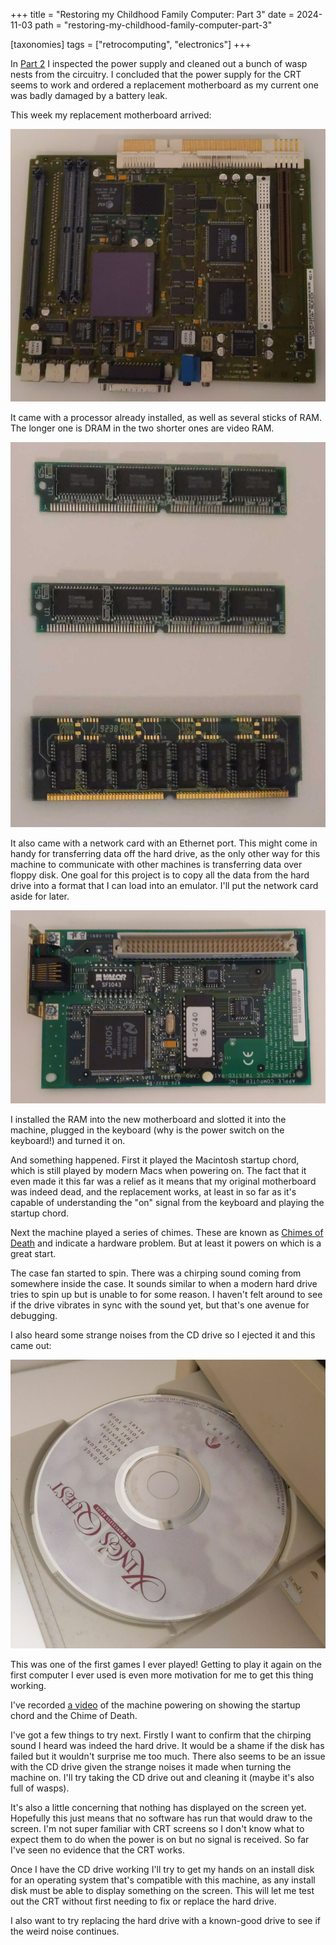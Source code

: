 +++
title = "Restoring my Childhood Family Computer: Part 3"
date = 2024-11-03
path = "restoring-my-childhood-family-computer-part-3"

[taxonomies]
tags = ["retrocomputing", "electronics"]
+++

In [Part 2](@/blog/restoring-my-childhood-family-computer-part-1/index.md) I
inspected the power supply and cleaned out a bunch of wasp nests from the
circuitry. I concluded that the power supply for the CRT seems to work and
ordered a replacement motherboard as my current one was badly damaged by a
battery leak.

This week my replacement motherboard arrived:

![A motherboard for a Macintosh LC575](new-mobo.jpg)

It came with a processor already installed, as well as several sticks of RAM.
The longer one is DRAM in the two shorter ones are video RAM.

![Three sticks of RAM. One is larger than the other two.](ram.jpg)

It also came with a network card with an Ethernet port. This might come in handy
for transferring data off the hard drive, as the only other way for this machine
to communicate with other machines is transferring data over floppy disk. One
goal for this project is to copy all the data from the hard drive into a format
that I can load into an emulator. I'll put the network card aside for later.

![A network expansion card.](network-card.jpg)

I installed the RAM into the new motherboard and slotted it into the machine,
plugged in the keyboard (why is the power switch on the keyboard!) and turned it
on.

And something happened. First it played the Macintosh startup chord, which is
still played by modern Macs when powering on. The fact that it even made it this
far was a relief as it means that my original motherboard was indeed dead, and
the replacement works, at least in so far as it's capable of understanding the
"on" signal from the keyboard and playing the startup chord.

Next the machine played a series of chimes. These are known as [Chimes of
Death](https://en.wikipedia.org/wiki/Macintosh_startup#Chimes_of_Death) and
indicate a hardware problem. But at least it powers on which is a great start.

The case fan started to spin.
There was a chirping sound coming from somewhere inside the case. It sounds
similar to when a modern hard drive tries to spin up but is unable to for some reason.
I haven't felt around to see if the drive vibrates in sync with the sound yet,
but that's one avenue for debugging.

I also heard some strange noises from the CD drive so I
ejected it and this came out:

![A CD drive with a CD for Kings Quest 7](kq7.jpg)

This was one of the first games I ever played! Getting to play it again on the
first computer I ever used is even more motivation for me to get this thing
working.

I've recorded [a video](https://www.youtube.com/shorts/tkykigQ1hKk) of the
machine powering on showing the startup chord and the Chime of Death.

I've got a few things to try next. Firstly I want to confirm that the chirping
sound I heard was indeed the hard drive. It would be a shame if the disk has
failed but it wouldn't surprise me too much. There also seems to be an issue
with the CD drive given the strange noises it made when turning the machine on.
I'll try taking the CD drive out and cleaning it (maybe it's also full of
wasps).

It's also a little concerning that nothing has displayed on the screen yet.
Hopefully this just means that no software has run that would draw to the
screen. I'm not super familiar with CRT screens so I don't know what to expect
them to do when the power is on but no signal is received. So far I've seen no
evidence that the CRT works.

Once I have the CD drive working I'll try to get my hands on an install disk for
an operating system that's compatible with this machine, as any install disk
must be able to display something on the screen. This will let me test out the
CRT without first needing to fix or replace the hard drive.

I also want to try replacing the hard drive with a known-good drive to see if
the weird noise continues.
